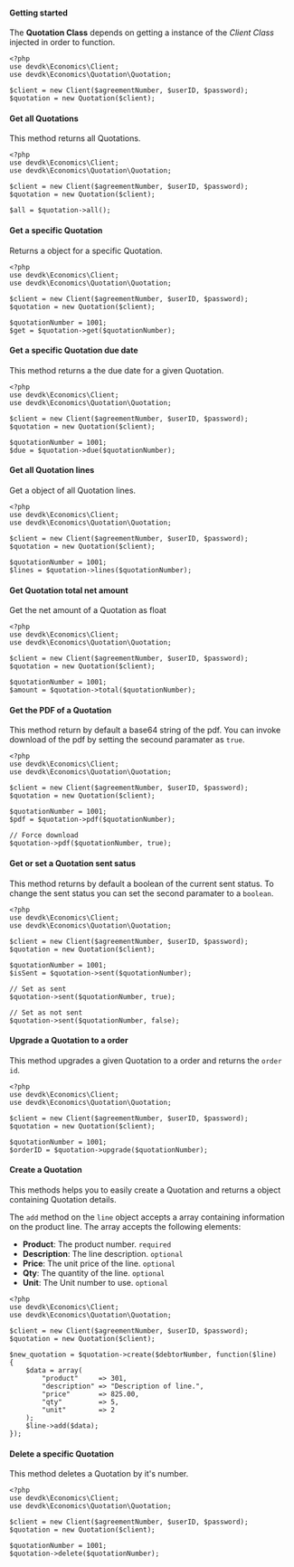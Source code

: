 #### Getting started
The **Quotation Class** depends on getting a instance of the *Client Class* injected in order to function.

    <?php
    use devdk\Economics\Client;
    use devdk\Economics\Quotation\Quotation;

    $client = new Client($agreementNumber, $userID, $password);
    $quotation = new Quotation($client);

#### Get all Quotations
This method returns all Quotations.

    <?php
    use devdk\Economics\Client;
    use devdk\Economics\Quotation\Quotation;

    $client = new Client($agreementNumber, $userID, $password);
    $quotation = new Quotation($client);

    $all = $quotation->all();

#### Get a specific Quotation
Returns a object for a specific Quotation.

    <?php
    use devdk\Economics\Client;
    use devdk\Economics\Quotation\Quotation;

    $client = new Client($agreementNumber, $userID, $password);
    $quotation = new Quotation($client);

    $quotationNumber = 1001;
    $get = $quotation->get($quotationNumber);

#### Get a specific Quotation due date
This method returns a the due date for a given Quotation.

    <?php
    use devdk\Economics\Client;
    use devdk\Economics\Quotation\Quotation;

    $client = new Client($agreementNumber, $userID, $password);
    $quotation = new Quotation($client);

    $quotationNumber = 1001;
    $due = $quotation->due($quotationNumber);

#### Get all Quotation lines
Get a object of all Quotation lines.

    <?php
    use devdk\Economics\Client;
    use devdk\Economics\Quotation\Quotation;

    $client = new Client($agreementNumber, $userID, $password);
    $quotation = new Quotation($client);

    $quotationNumber = 1001;
    $lines = $quotation->lines($quotationNumber);

#### Get Quotation total net amount
Get the net amount of a Quotation as float

    <?php
    use devdk\Economics\Client;
    use devdk\Economics\Quotation\Quotation;

    $client = new Client($agreementNumber, $userID, $password);
    $quotation = new Quotation($client);

    $quotationNumber = 1001;
    $amount = $quotation->total($quotationNumber);

#### Get the PDF of a Quotation
This method return by default a base64 string of the pdf.
You can invoke download of the pdf by setting the secound paramater as `true`.

    <?php
    use devdk\Economics\Client;
    use devdk\Economics\Quotation\Quotation;

    $client = new Client($agreementNumber, $userID, $password);
    $quotation = new Quotation($client);

    $quotationNumber = 1001;
    $pdf = $quotation->pdf($quotationNumber);

    // Force download
    $quotation->pdf($quotationNumber, true);

#### Get or set a Quotation sent satus
This method returns by default a boolean of the current sent status.
To change the sent status you can set the second paramater to a `boolean`.

    <?php
    use devdk\Economics\Client;
    use devdk\Economics\Quotation\Quotation;

    $client = new Client($agreementNumber, $userID, $password);
    $quotation = new Quotation($client);

    $quotationNumber = 1001;
    $isSent = $quotation->sent($quotationNumber);

    // Set as sent
    $quotation->sent($quotationNumber, true);

    // Set as not sent
    $quotation->sent($quotationNumber, false);

#### Upgrade a Quotation to a order
This method upgrades a given Quotation to a order and returns the `order id`.

    <?php
    use devdk\Economics\Client;
    use devdk\Economics\Quotation\Quotation;

    $client = new Client($agreementNumber, $userID, $password);
    $quotation = new Quotation($client);

    $quotationNumber = 1001;
    $orderID = $quotation->upgrade($quotationNumber);

#### Create a Quotation
This methods helps you to easily create a Quotation and returns a object containing Quotation details.

The `add` method on the `line` object accepts a array containing information on the product line. The array accepts the following elements:

* **Product**: The product number. `required`
* **Description**: The line description. `optional`
* **Price**: The unit price of the line. `optional`
* **Qty**: The quantity of the line. `optional`
* **Unit**: The Unit number to use. `optional`

```
<?php
use devdk\Economics\Client;
use devdk\Economics\Quotation\Quotation;

$client = new Client($agreementNumber, $userID, $password);
$quotation = new Quotation($client);

$new_quotation = $quotation->create($debtorNumber, function($line)
{
    $data = array(
        "product"     => 301,
        "description" => "Description of line.",
        "price"       => 825.00,
        "qty"         => 5,
        "unit"        => 2
    );
    $line->add($data);
});
```

#### Delete a specific Quotation
This method deletes a Quotation by it's number.

    <?php
    use devdk\Economics\Client;
    use devdk\Economics\Quotation\Quotation;

    $client = new Client($agreementNumber, $userID, $password);
    $quotation = new Quotation($client);

    $quotationNumber = 1001;
    $quotation->delete($quotationNumber);